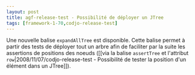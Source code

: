 ```yaml
---
layout: post
title: agf-release-test - Possibilité de déployer un JTree
tags: [framework-1-70,codjo-release-test]
---
```

Une nouvelle balise ```expandAllTree``` est disponible. Cette balise permet à partir des tests de déployer tout un arbre afin de faciliter par la suite les assertions de positions des noeuds ([[via la balise ```assertTree``` et l'attribut ```row```|2008/11/07/codjo-release-test - Possibilité de tester la position d'un élément dans un JTree]]).